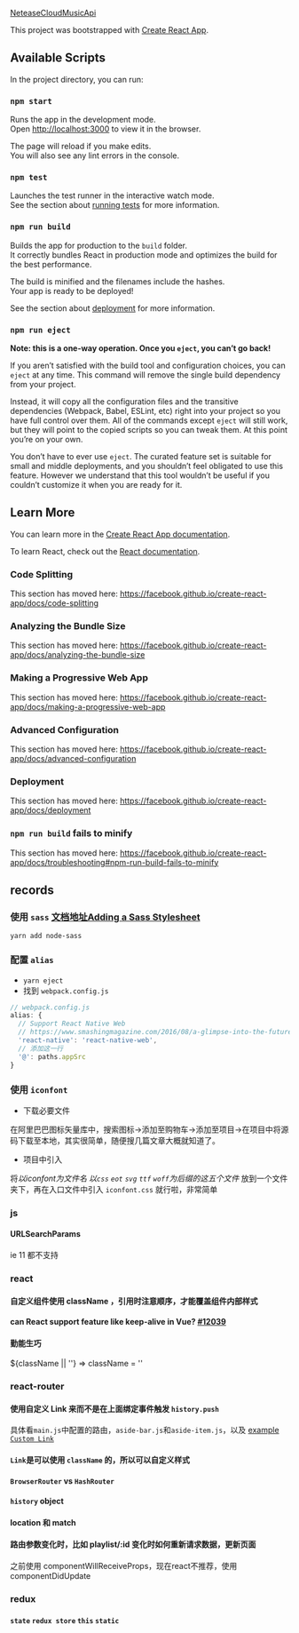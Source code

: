 [NeteaseCloudMusicApi](https://github.com/Binaryify/NeteaseCloudMusicApi)

This project was bootstrapped with [Create React App](https://github.com/facebook/create-react-app).

## Available Scripts

In the project directory, you can run:

### `npm start`

Runs the app in the development mode.<br>
Open [http://localhost:3000](http://localhost:3000) to view it in the browser.

The page will reload if you make edits.<br>
You will also see any lint errors in the console.

### `npm test`

Launches the test runner in the interactive watch mode.<br>
See the section about [running tests](https://facebook.github.io/create-react-app/docs/running-tests) for more information.

### `npm run build`

Builds the app for production to the `build` folder.<br>
It correctly bundles React in production mode and optimizes the build for the best performance.

The build is minified and the filenames include the hashes.<br>
Your app is ready to be deployed!

See the section about [deployment](https://facebook.github.io/create-react-app/docs/deployment) for more information.

### `npm run eject`

**Note: this is a one-way operation. Once you `eject`, you can’t go back!**

If you aren’t satisfied with the build tool and configuration choices, you can `eject` at any time. This command will remove the single build dependency from your project.

Instead, it will copy all the configuration files and the transitive dependencies (Webpack, Babel, ESLint, etc) right into your project so you have full control over them. All of the commands except `eject` will still work, but they will point to the copied scripts so you can tweak them. At this point you’re on your own.

You don’t have to ever use `eject`. The curated feature set is suitable for small and middle deployments, and you shouldn’t feel obligated to use this feature. However we understand that this tool wouldn’t be useful if you couldn’t customize it when you are ready for it.

## Learn More

You can learn more in the [Create React App documentation](https://facebook.github.io/create-react-app/docs/getting-started).

To learn React, check out the [React documentation](https://reactjs.org/).

### Code Splitting

This section has moved here: https://facebook.github.io/create-react-app/docs/code-splitting

### Analyzing the Bundle Size

This section has moved here: https://facebook.github.io/create-react-app/docs/analyzing-the-bundle-size

### Making a Progressive Web App

This section has moved here: https://facebook.github.io/create-react-app/docs/making-a-progressive-web-app

### Advanced Configuration

This section has moved here: https://facebook.github.io/create-react-app/docs/advanced-configuration

### Deployment

This section has moved here: https://facebook.github.io/create-react-app/docs/deployment

### `npm run build` fails to minify

This section has moved here: https://facebook.github.io/create-react-app/docs/troubleshooting#npm-run-build-fails-to-minify



## records

### 使用 `sass` [文档地址Adding a Sass Stylesheet](https://facebook.github.io/create-react-app/docs/adding-a-sass-stylesheet)
```shell
yarn add node-sass
```

### 配置 `alias`
- `yarn eject`
- 找到 `webpack.config.js`
```js
// webpack.config.js
alias: {
  // Support React Native Web
  // https://www.smashingmagazine.com/2016/08/a-glimpse-into-the-future-with-react-native-for-web/
  'react-native': 'react-native-web',
  // 添加这一行
  '@': paths.appSrc
}
```

### 使用 `iconfont`

- 下载必要文件

在阿里巴巴图标矢量库中，搜索图标->添加至购物车->添加至项目->在项目中将源码下载至本地，其实很简单，随便搜几篇文章大概就知道了。

- 项目中引入

将*以iconfont为文件名* *以`css` `eot` `svg` `ttf` `woff`为后缀的这五个文件* 放到一个文件夹下，再在入口文件中引入 `iconfont.css` 就行啦，非常简单

### js

#### URLSearchParams
ie 11 都不支持

### react

#### 自定义组件使用 className ，引用时注意顺序，才能覆盖组件内部样式

#### can React support feature like keep-alive in Vue? [#12039](https://github.com/facebook/react/issues/12039)

#### 勤能生巧
${className || ''} => className = ''



### **react-router**

<!-- TODO -->
#### 使用自定义 Link 来而不是在上面绑定事件触发 `history.push`
具体看`main.js`中配置的路由，`aside-bar.js`和`aside-item.js`，以及 [example `Custom Link`](https://reacttraining.com/react-router/web/example/custom-link)
#### `Link`是可以使用 `className` 的，所以可以自定义样式
#### `BrowserRouter` vs `HashRouter`
#### `history` object
#### location 和 match
#### 路由参数变化时，比如 playlist/:id 变化时如何重新请求数据，更新页面
  之前使用 componentWillReceiveProps，现在react不推荐，使用 componentDidUpdate



### **redux**

#### `state` `redux store` `this` `static`
